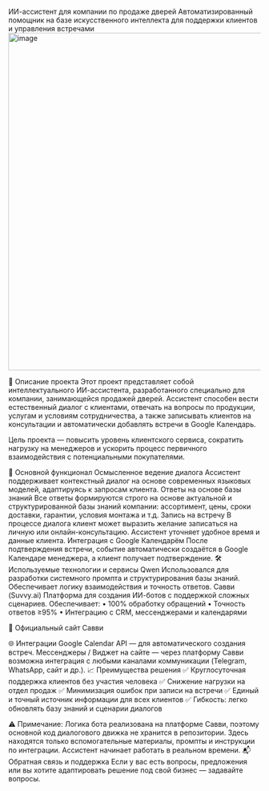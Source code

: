  ИИ-ассистент для компании по продаже дверей
Автоматизированный помощник на базе искусственного интеллекта для поддержки клиентов и управления встречами
<img width="940" height="673" alt="image" src="https://github.com/user-attachments/assets/f23953aa-993e-4d22-a422-593461271cb4" />

📌 Описание проекта
Этот проект представляет собой интеллектуального ИИ-ассистента, разработанного специально для компании, занимающейся продажей дверей. Ассистент способен вести естественный диалог с клиентами, отвечать на вопросы по продукции, услугам и условиям сотрудничества, а также записывать клиентов на консультации и автоматически добавлять встречи в Google Календарь.

Цель проекта — повысить уровень клиентского сервиса, сократить нагрузку на менеджеров и ускорить процесс первичного взаимодействия с потенциальными покупателями.

🧠 Основной функционал
Осмысленное ведение диалога
Ассистент поддерживает контекстный диалог на основе современных языковых моделей, адаптируясь к запросам клиента.
Ответы на основе базы знаний
Все ответы формируются строго на основе актуальной и структурированной базы знаний компании: ассортимент, цены, сроки доставки, гарантии, условия монтажа и т.д.
Запись на встречу
В процессе диалога клиент может выразить желание записаться на личную или онлайн-консультацию. Ассистент уточняет удобное время и данные клиента.
Интеграция с Google Календарём
После подтверждения встречи, событие автоматически создаётся в Google Календаре менеджера, а клиент получает подтверждение.
🛠 Используемые технологии и сервисы
Qwen
Использовался для разработки системного промпта и структурирования базы знаний. Обеспечивает логику взаимодействия и точность ответов.
Савви (Suvvy.ai)
Платформа для создания ИИ-ботов с поддержкой сложных сценариев. Обеспечивает:
• 100% обработку обращений
• Точность ответов ≥95%
• Интеграцию с CRM, мессенджерами и календарями

🔗 Официальный сайт Савви

🌐 Интеграции
Google Calendar API — для автоматического создания встреч.
Мессенджеры / Виджет на сайте — через платформу Савви возможна интеграция с любыми каналами коммуникации (Telegram, WhatsApp, сайт и др.).
📈 Преимущества решения
✅ Круглосуточная поддержка клиентов без участия человека
✅ Снижение нагрузки на отдел продаж
✅ Минимизация ошибок при записи на встречи
✅ Единый и точный источник информации для всех клиентов
✅ Гибкость: легко обновлять базу знаний и сценарии диалогов

⚠️ Примечание: Логика бота реализована на платформе Савви, поэтому основной код диалогового движка не хранится в репозитории. Здесь находятся только вспомогательные материалы, промпты и инструкции по интеграции. 
Ассистент начинает работать в реальном времени.
📬 Обратная связь и поддержка
Если у вас есть вопросы, предложения или вы хотите адаптировать решение под свой бизнес — задавайте вопросы.
